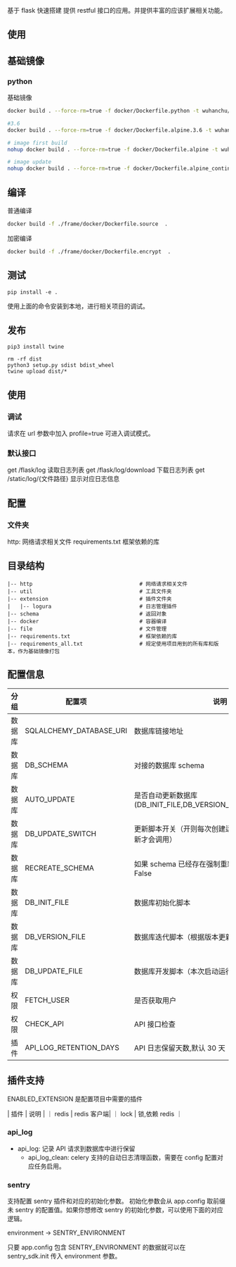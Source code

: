 基于 flask 快速搭建 提供 restful 接口的应用。并提供丰富的应该扩展相关功能。

## 使用

## 基础镜像

### python

基础镜像

```bash
docker build . --force-rm=true -f docker/Dockerfile.python -t wuhanchu/python:flask_frame_master && docker push wuhanchu/python:flask_frame_master

#3.6
docker build . --force-rm=true -f docker/Dockerfile.alpine.3.6 -t wuhanchu/python:3.6_alpie && docker push wuhanchu/python:3.6_alpie

# image first build
nohup docker build . --force-rm=true -f docker/Dockerfile.alpine -t wuhanchu/python:3_alpine && docker push wuhanchu/python:3_alpine > build_alpine.log 2>&1 &

# image update
nohup docker build . --force-rm=true -f docker/Dockerfile.alpine_continue -t wuhanchu/python:3_alpine && docker push wuhanchu/python:3_alpine &
```

## 编译

普通编译

```bash
docker build -f ./frame/docker/Dockerfile.source  .
```

加密编译

```bash
docker build -f ./frame/docker/Dockerfile.encrypt  .
```

## 测试

```shell
pip install -e .
```
使用上面的命令安装到本地，进行相关项目的调试。

## 发布

```shell
pip3 install twine

rm -rf dist
python3 setup.py sdist bdist_wheel
twine upload dist/*
```

## 使用

### 调试

请求在 url 参数中加入 profile=true 可进入调试模式。

### 默认接口

get /flask/log 读取日志列表
get /flask/log/download 下载日志列表
get /static/log/{文件路径} 显示对应日志信息

## 配置

### 文件夹

http: 网络请求相关文件
requirements.txt 框架依赖的库

## 目录结构

```
|-- http                                  # 网络请求相关文件
|-- util                                  # 工具文件夹
|-- extension                             # 插件文件夹
|   |-- logura                            # 日志管理插件
|-- schema                                # 返回对象
|-- docker                                # 容器编译
|-- file                                  # 文件管理
|-- requirements.txt                      # 框架依赖的库
|-- requirements_all.txt                  # 规定使用项目用到的所有库和版本，作为基础镜像打包
```

## 配置信息

| 分组   | 配置项                  | 说明                                                            |
| ------ | ----------------------- | --------------------------------------------------------------- |
| 数据库 | SQLALCHEMY_DATABASE_URI | 数据库链接地址                                                  |
| 数据库 | DB_SCHEMA               | 对接的数据库 schema                                             |
| 数据库 | AUTO_UPDATE             | 是否自动更新数据库(DB_INIT_FILE,DB_VERSION_FILE,DB_UPDATE_FILE) |
| 数据库 | DB_UPDATE_SWITCH        | 更新脚本开关（开则每次创建运行，关则必须有版本更新才会调用）    |
| 数据库 | RECREATE_SCHEMA         | 如果 schema 已经存在强制重新创建 schema，默认 False             |
| 数据库 | DB_INIT_FILE            | 数据库初始化脚本                                                |
| 数据库 | DB_VERSION_FILE         | 数据库迭代脚本（根据版本更新）                                  |
| 数据库 | DB_UPDATE_FILE          | 数据库开发脚本（本次启动运行）                                  |
| 权限   | FETCH_USER              | 是否获取用户                                                    |
| 权限   | CHECK_API               | API 接口检查                                                    |
| 插件   | API_LOG_RETENTION_DAYS  | API 日志保留天数,默认 30 天                                     |

## 插件支持

ENABLED_EXTENSION 是配置项目中需要的插件

| 插件 | 说明 |
｜ redis | redis 客户端|
｜ lock | 锁,依赖 redis ｜

### api_log

- api_log: 记录 API 请求到数据库中进行保留
  - api_log_clean: celery 支持的自动日志清理函数，需要在 config 配置对应任务启用。

### sentry

支持配置 sentry 插件和对应的初始化参数。
初始化参数会从 app.config 取前缀未 sentry 的配置值。如果你想修改 sentry 的初始化参数，可以使用下面的对应逻辑。

environment -> SENTRY_ENVIRONMENT

只要 app.config 包含 SENTRY_ENVIRONMENT 的数据就可以在 sentry_sdk.init 传入 environment 参数。
